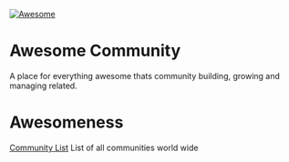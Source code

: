 [![Awesome](https://awesome.re/badge-flat.svg)](https://awesome.re)

# Awesome Community
A place for everything awesome thats community building, growing and managing related.

# Awesomeness
[Community List](http://www.communitieslist.com/) List of all communities world wide
